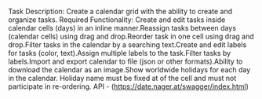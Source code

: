 Task Description: Create a calendar grid with the ability to create and organize tasks. Required Functionality: Create and edit tasks inside calendar cells (days) in an inline manner.Reassign tasks between days (calendar cells) using drag and drop.Reorder task in one cell using drag and drop.Filter tasks in the calendar by a searching text.Create and edit labels for tasks (color, text).Assign multiple labels to the task.Filter tasks by labels.Import and export calendar to file (json or other formats).Ability to download the calendar as an image.Show worldwide holidays for each day in the calendar. Holiday name must be fixed at of the cell and must not participate in re-ordering. API - (https://date.nager.at/swagger/index.html)
